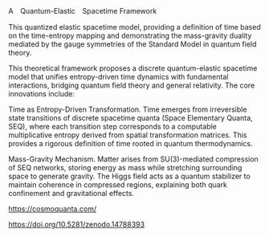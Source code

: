 A　Quantum-Elastic　Spacetime Framework

This quantized elastic spacetime model, providing a definition of time based on the time-entropy mapping and demonstrating the mass-gravity duality mediated by the gauge symmetries of the Standard Model in quantum field theory.

This theoretical framework proposes a discrete quantum-elastic spacetime model that unifies entropy-driven time dynamics with fundamental interactions, bridging quantum field theory and general relativity. The core innovations include:

Time as Entropy-Driven Transformation. Time emerges from irreversible state transitions of discrete spacetime quanta (Space Elementary Quanta, SEQ), where each transition step corresponds to a computable multiplicative entropy derived from spatial transformation matrices. This provides a rigorous definition of time rooted in quantum thermodynamics.

Mass-Gravity Mechanism. Matter arises from SU(3)-mediated compression of SEQ networks, storing energy as mass while stretching surrounding space to generate gravity. The Higgs field acts as a quantum stabilizer to maintain coherence in compressed regions, explaining both quark confinement and gravitational effects.

https://cosmoquanta.com/

https://doi.org/10.5281/zenodo.14788393
